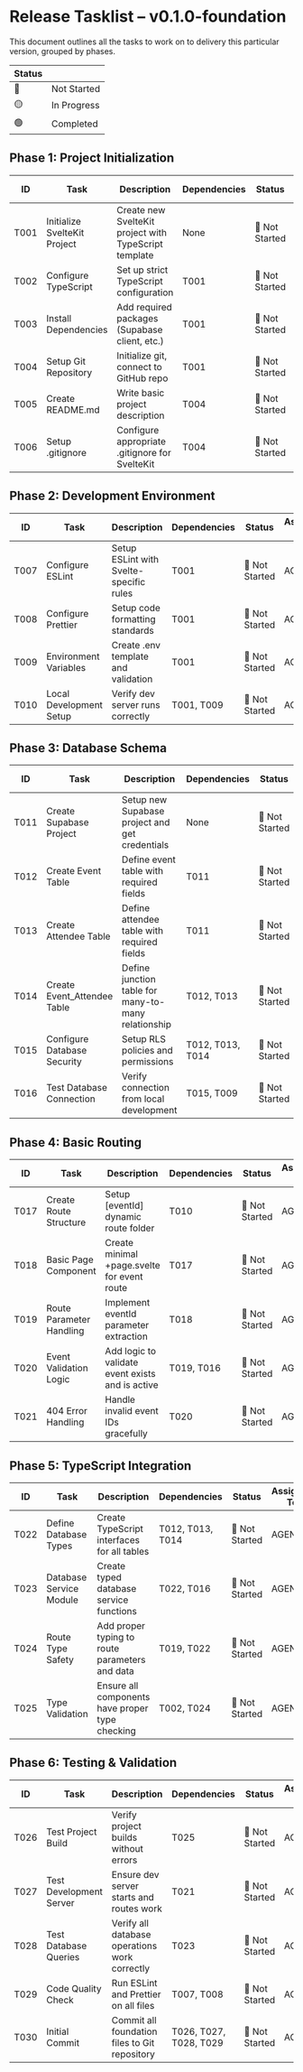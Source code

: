 # Release Tasklist – v0.1.0-foundation
This document outlines all the tasks to work on to delivery this particular version, grouped by phases.

| Status |      |
|--------|------|
| 🔴 | Not Started |
| 🟡 | In Progress |
| 🟢 | Completed |


## Phase 1: Project Initialization

| ID  | Task             | Description                             | Dependencies | Status | Assigned To |
|-----|------------------|-----------------------------------------|-------------|-----------|------------|
| T001 | Initialize SvelteKit Project | Create new SvelteKit project with TypeScript template | None | 🔴 Not Started  | AGENT |
| T002 | Configure TypeScript | Set up strict TypeScript configuration | T001 | 🔴 Not Started  | AGENT |
| T003 | Install Dependencies | Add required packages (Supabase client, etc.) | T001 | 🔴 Not Started  | AGENT |
| T004 | Setup Git Repository | Initialize git, connect to GitHub repo | T001 | 🔴 Not Started  | AGENT |
| T005 | Create README.md | Write basic project description | T004 | 🔴 Not Started  | AGENT |
| T006 | Setup .gitignore | Configure appropriate .gitignore for SvelteKit | T004 | 🔴 Not Started  | AGENT |

## Phase 2: Development Environment

| ID  | Task             | Description                             | Dependencies | Status | Assigned To |
|-----|------------------|-----------------------------------------|-------------|-----------|------------|
| T007 | Configure ESLint | Setup ESLint with Svelte-specific rules | T001 | 🔴 Not Started  | AGENT |
| T008 | Configure Prettier | Setup code formatting standards | T001 | 🔴 Not Started  | AGENT |
| T009 | Environment Variables | Create .env template and validation | T001 | 🔴 Not Started  | AGENT |
| T010 | Local Development Setup | Verify dev server runs correctly | T001, T009 | 🔴 Not Started  | AGENT |

## Phase 3: Database Schema

| ID  | Task             | Description                             | Dependencies | Status | Assigned To |
|-----|------------------|-----------------------------------------|-------------|-----------|------------|
| T011 | Create Supabase Project | Setup new Supabase project and get credentials | None | 🔴 Not Started  | USER |
| T012 | Create Event Table | Define event table with required fields | T011 | 🔴 Not Started  | AGENT |
| T013 | Create Attendee Table | Define attendee table with required fields | T011 | 🔴 Not Started  | AGENT |
| T014 | Create Event_Attendee Table | Define junction table for many-to-many relationship | T012, T013 | 🔴 Not Started  | AGENT |
| T015 | Configure Database Security | Setup RLS policies and permissions | T012, T013, T014 | 🔴 Not Started  | AGENT |
| T016 | Test Database Connection | Verify connection from local development | T015, T009 | 🔴 Not Started  | AGENT |

## Phase 4: Basic Routing

| ID  | Task             | Description                             | Dependencies | Status | Assigned To |
|-----|------------------|-----------------------------------------|-------------|-----------|------------|
| T017 | Create Route Structure | Setup [eventId] dynamic route folder | T010 | 🔴 Not Started  | AGENT |
| T018 | Basic Page Component | Create minimal +page.svelte for event route | T017 | 🔴 Not Started  | AGENT |
| T019 | Route Parameter Handling | Implement eventId parameter extraction | T018 | 🔴 Not Started  | AGENT |
| T020 | Event Validation Logic | Add logic to validate event exists and is active | T019, T016 | 🔴 Not Started  | AGENT |
| T021 | 404 Error Handling | Handle invalid event IDs gracefully | T020 | 🔴 Not Started  | AGENT |

## Phase 5: TypeScript Integration

| ID  | Task             | Description                             | Dependencies | Status | Assigned To |
|-----|------------------|-----------------------------------------|-------------|-----------|------------|
| T022 | Define Database Types | Create TypeScript interfaces for all tables | T012, T013, T014 | 🔴 Not Started  | AGENT |
| T023 | Database Service Module | Create typed database service functions | T022, T016 | 🔴 Not Started  | AGENT |
| T024 | Route Type Safety | Add proper typing to route parameters and data | T019, T022 | 🔴 Not Started  | AGENT |
| T025 | Type Validation | Ensure all components have proper type checking | T002, T024 | 🔴 Not Started  | AGENT |

## Phase 6: Testing & Validation

| ID  | Task             | Description                             | Dependencies | Status | Assigned To |
|-----|------------------|-----------------------------------------|-------------|-----------|------------|
| T026 | Test Project Build | Verify project builds without errors | T025 | 🔴 Not Started  | AGENT |
| T027 | Test Development Server | Ensure dev server starts and routes work | T021 | 🔴 Not Started  | AGENT |
| T028 | Test Database Queries | Verify all database operations work correctly | T023 | 🔴 Not Started  | AGENT |
| T029 | Code Quality Check | Run ESLint and Prettier on all files | T007, T008 | 🔴 Not Started  | AGENT |
| T030 | Initial Commit | Commit all foundation files to Git repository | T026, T027, T028, T029 | 🔴 Not Started  | AGENT |
